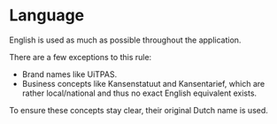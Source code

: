 # Language

English is used as much as possible throughout the application.

There are a few exceptions to this rule:

* Brand names like UiTPAS.
* Business concepts like Kansenstatuut and Kansentarief, which are rather local/national and thus no exact English equivalent exists.

To ensure these concepts stay clear, their original Dutch name is used.